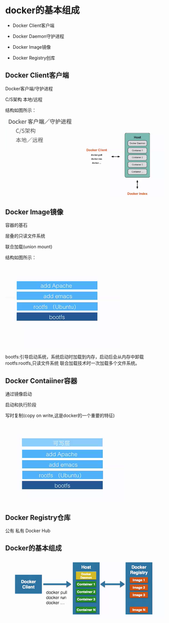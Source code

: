 # docker的基本组成

* Docker Client客户端

* Docker Daemon守护进程

* Docker Image镜像

* Docker Registry创库


## Docker Client客户端

Docker客户端/守护进程

C/S架构
本地/远程

结构如图所示：

![Docker Client客户端](images/docker-2.png)




## Docker Image镜像

容器的基石

层叠的只读文件系统

联合加载(union mount)



结构如图所示：

![docker image](images/docker-3.png)



bootfs:引导启动系统，系统启动时加载到内存，启动后会从内存中卸载
rootfs:rootfs,只读文件系统
联合加载技术时一次加载多个文件系统。



## Docker Contaiiner容器

通过镜像启动

启动和执行阶段


写时复制(copy on write,这是docker的一个重要的特征)

![ Docker Contaiiner容器](images/docker-4.png)




##  Docker Registry仓库

公有
私有
Docker Hub




## Docker的基本组成


![Docker的基本组成](images/docker-5.png)













